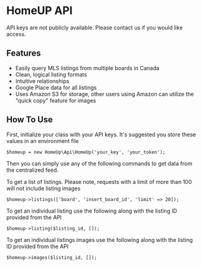 HomeUP API
=========================

API keys are not publicly available.  Please contact us if you would like access.

Features
--------

* Easily query MLS listings from multiple boards in Canada
* Clean, logical listing formats
* Intuitive relationships
* Google Place data for all listings
* Uses Amazon S3 for storage, other users using Amazon can utilize the "quick copy" feature for images

How To Use
--------

First, initialize your class with your API keys.  It's suggested you store these values in an environment file

`$homeup = new HomeUp\Api\HomeUp('your_key', 'your_token');`

Then you can simply use any of the following commands to get data from the centralized feed.

To get a list of listings.  Please note, requests with a limit of more than 100 will not include listing images

`$homeup->listings(['board', 'insert_board_id', 'limit' => 20]);`

To get an individual listing use the following along with the listing ID provided from the API

`$homeup->listing($listing_id, []);`

To get an individual listings images use the following along with the listing ID provided from the API

`$homeup->images($listing_id, []);`





